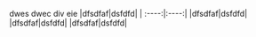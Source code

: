 dwes
dwec
div
eie
|dfsdfaf|dsfdfd|
| :----:|:----:|
|dfsdfaf|dsfdfd|
|dfsdfaf|dsfdfd|
|dfsdfaf|dsfdfd|